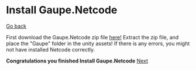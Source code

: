 # Install Gaupe.Netcode
[Go back](Network.md)

First download the Gaupe.Netcode zip file [here!](data/Gaupe.Netcode.zip)
Extract the zip file, and place the "Gaupe" folder in the unity assets! 
If there is any errors, you might not have installed Netcode correctly.

**Congratulations you finished Install Gaupe.Netcode**
[Next](installation.md)